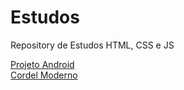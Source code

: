 # Estudos
Repository de Estudos HTML, CSS e JS

<a href="https://diego-dcs.github.io/Estudos/02-ProjetoAndroid/index.html" >Projeto Android</a>
<br>
<a href="https://diego-dcs.github.io/Estudos/03-CordelModerno/index.html" >Cordel Moderno</a>
